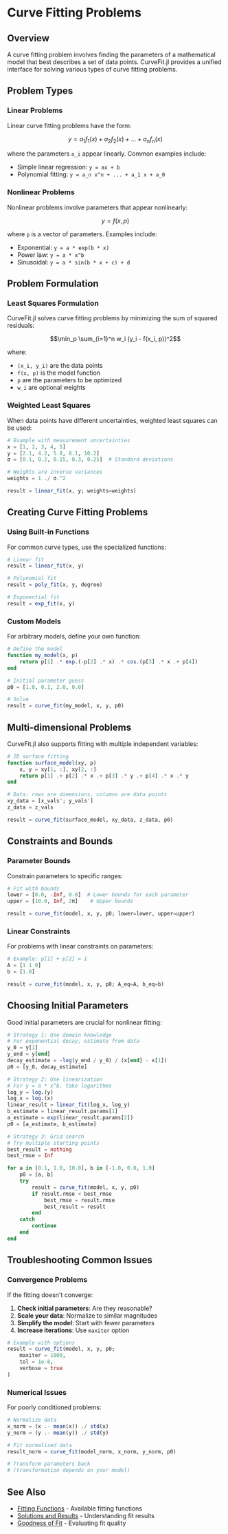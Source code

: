 # Curve Fitting Problems

## Overview

A curve fitting problem involves finding the parameters of a mathematical model that best describes a set of data points. CurveFit.jl provides a unified interface for solving various types of curve fitting problems.

## Problem Types

### Linear Problems

Linear curve fitting problems have the form:

```math
y = a_1 f_1(x) + a_2 f_2(x) + ... + a_n f_n(x)
```

where the parameters `a_i` appear linearly. Common examples include:
- Simple linear regression: `y = ax + b`
- Polynomial fitting: `y = a_n x^n + ... + a_1 x + a_0`

### Nonlinear Problems

Nonlinear problems involve parameters that appear nonlinearly:

```math
y = f(x, p)
```

where `p` is a vector of parameters. Examples include:
- Exponential: `y = a * exp(b * x)`
- Power law: `y = a * x^b`
- Sinusoidal: `y = a * sin(b * x + c) + d`

## Problem Formulation

### Least Squares Formulation

CurveFit.jl solves curve fitting problems by minimizing the sum of squared residuals:

```math
\min_p \sum_{i=1}^n w_i (y_i - f(x_i, p))^2
```

where:
- `(x_i, y_i)` are the data points
- `f(x, p)` is the model function
- `p` are the parameters to be optimized
- `w_i` are optional weights

### Weighted Least Squares

When data points have different uncertainties, weighted least squares can be used:

```julia
# Example with measurement uncertainties
x = [1, 2, 3, 4, 5]
y = [2.1, 4.2, 5.8, 8.1, 10.2]
σ = [0.1, 0.2, 0.15, 0.3, 0.25]  # Standard deviations

# Weights are inverse variances
weights = 1 ./ σ.^2

result = linear_fit(x, y; weights=weights)
```

## Creating Curve Fitting Problems

### Using Built-in Functions

For common curve types, use the specialized functions:

```julia
# Linear fit
result = linear_fit(x, y)

# Polynomial fit
result = poly_fit(x, y, degree)

# Exponential fit
result = exp_fit(x, y)
```

### Custom Models

For arbitrary models, define your own function:

```julia
# Define the model
function my_model(x, p)
    return p[1] .* exp.(-p[2] .* x) .* cos.(p[3] .* x .+ p[4])
end

# Initial parameter guess
p0 = [1.0, 0.1, 2.0, 0.0]

# Solve
result = curve_fit(my_model, x, y, p0)
```

## Multi-dimensional Problems

CurveFit.jl also supports fitting with multiple independent variables:

```julia
# 2D surface fitting
function surface_model(xy, p)
    x, y = xy[1, :], xy[2, :]
    return p[1] .+ p[2] .* x .+ p[3] .* y .+ p[4] .* x .* y
end

# Data: rows are dimensions, columns are data points
xy_data = [x_vals'; y_vals']
z_data = z_vals

result = curve_fit(surface_model, xy_data, z_data, p0)
```

## Constraints and Bounds

### Parameter Bounds

Constrain parameters to specific ranges:

```julia
# Fit with bounds
lower = [0.0, -Inf, 0.0]  # Lower bounds for each parameter
upper = [10.0, Inf, 2π]    # Upper bounds

result = curve_fit(model, x, y, p0; lower=lower, upper=upper)
```

### Linear Constraints

For problems with linear constraints on parameters:

```julia
# Example: p[1] + p[2] = 1
A = [1 1 0]
b = [1.0]

result = curve_fit(model, x, y, p0; A_eq=A, b_eq=b)
```

## Choosing Initial Parameters

Good initial parameters are crucial for nonlinear fitting:

```julia
# Strategy 1: Use domain knowledge
# For exponential decay, estimate from data
y_0 = y[1]
y_end = y[end]
decay_estimate = -log(y_end / y_0) / (x[end] - x[1])
p0 = [y_0, decay_estimate]

# Strategy 2: Use linearization
# For y = a * x^b, take logarithms
log_y = log.(y)
log_x = log.(x)
linear_result = linear_fit(log_x, log_y)
b_estimate = linear_result.params[1]
a_estimate = exp(linear_result.params[2])
p0 = [a_estimate, b_estimate]

# Strategy 3: Grid search
# Try multiple starting points
best_result = nothing
best_rmse = Inf

for a in [0.1, 1.0, 10.0], b in [-1.0, 0.0, 1.0]
    p0 = [a, b]
    try
        result = curve_fit(model, x, y, p0)
        if result.rmse < best_rmse
            best_rmse = result.rmse
            best_result = result
        end
    catch
        continue
    end
end
```

## Troubleshooting Common Issues

### Convergence Problems

If the fitting doesn't converge:

1. **Check initial parameters**: Are they reasonable?
2. **Scale your data**: Normalize to similar magnitudes
3. **Simplify the model**: Start with fewer parameters
4. **Increase iterations**: Use `maxiter` option

```julia
# Example with options
result = curve_fit(model, x, y, p0; 
    maxiter = 1000,
    tol = 1e-8,
    verbose = true
)
```

### Numerical Issues

For poorly conditioned problems:

```julia
# Normalize data
x_norm = (x .- mean(x)) ./ std(x)
y_norm = (y .- mean(y)) ./ std(y)

# Fit normalized data
result_norm = curve_fit(model_norm, x_norm, y_norm, p0)

# Transform parameters back
# (transformation depends on your model)
```

## See Also

- [Fitting Functions](@ref) - Available fitting functions
- [Solutions and Results](@ref) - Understanding fit results
- [Goodness of Fit](@ref) - Evaluating fit quality